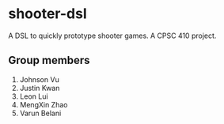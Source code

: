# shooter-dsl
A DSL to quickly prototype shooter games. A CPSC 410 project.

## Group members
1. Johnson Vu
2. Justin Kwan
3. Leon Lui
4. MengXin Zhao
5. Varun Belani
